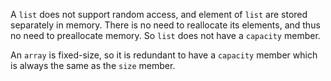 A `list` does not support random access, and element of `list` are stored
separately in memory. There is no need to reallocate its elements, and thus
no need to preallocate memory. So `list` does not have a `capacity` member.

An `array` is fixed-size, so it is redundant to have a `capacity` member which
is always the same as the `size` member.